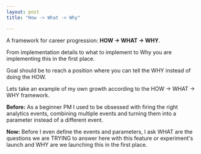 ```yaml
---
layout: post
title: "How -> What -> Why"

---
```


A framework for career progression: **HOW -> WHAT -> WHY**.

From implementation details to what to implement to Why you are implementing this in the first place.

Goal should be to reach a position where you can tell the WHY instead of doing the HOW.

Lets take an example of my own growth according to the HOW -> WHAT -> WHY framework.

**Before:** As a beginner PM I used to be obsessed with firing the right analytics events, combining multiple events and turning them into a parameter instead of a different event.

**Now:** Before I even define the events and parameters, I ask WHAT are the questions we are TRYING to answer here with this feature or experiment's launch and WHY are we launching this in the first place.
